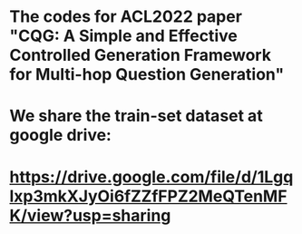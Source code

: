 # The codes for ACL2022 paper "CQG: A Simple and Effective Controlled Generation Framework for Multi-hop Question Generation"

# We share the train-set dataset at google drive:

# https://drive.google.com/file/d/1Lgqlxp3mkXJyOi6fZZfFPZ2MeQTenMFK/view?usp=sharing
